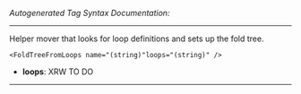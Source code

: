_Autogenerated Tag Syntax Documentation:_

---
Helper mover that looks for loop definitions and sets up the fold tree.

```
<FoldTreeFromLoops name="(string)"loops="(string)" />
```

-   **loops**: XRW TO DO

---
